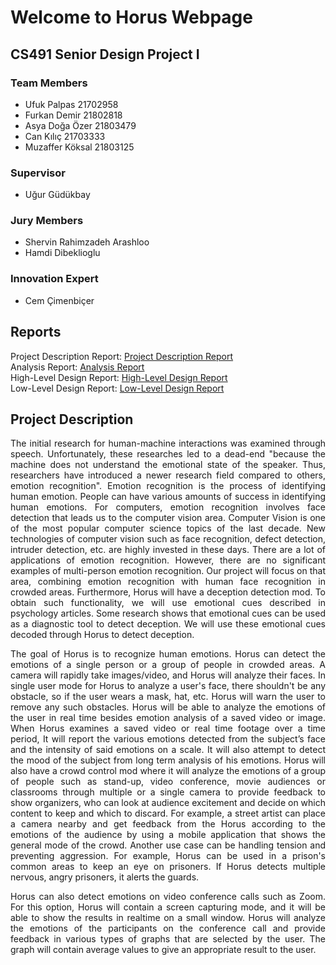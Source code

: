 # Welcome to Horus Webpage 

## CS491 Senior Design Project I

### Team Members

* Ufuk Palpas 21702958 <br/>
* Furkan Demir 21802818 <br/>
* Asya Doğa Özer 21803479 <br/>
* Can Kılıç 21703333 <br/>
* Muzaffer Köksal 21803125 <br/>

### Supervisor
* Uğur Güdükbay

### Jury Members
* Shervin Rahimzadeh Arashloo
* Hamdi Dibeklioglu

### Innovation Expert
* Cem Çimenbiçer

## Reports
Project Description Report: [Project Description Report](https://github.com/ufukpalpas/Horus/blob/22817db71f824b13291e059650f38b253c3b2108/Project%20Reports/CS-491_Horus_Project_Description_Report.pdf)
<br/>Analysis Report: [Analysis Report](https://github.com/ufukpalpas/Horus/blob/896618ddd8bb396a704d73522877224c3983df08/Project%20Reports/CS491_Analysis_Report.pdf)
<br/>High-Level Design Report: [High-Level Design Report](https://github.com/ufukpalpas/Horus/blob/bea5e70b871b78ce9bb694a3c0b9fae6edb53373/Project%20Reports/CS491_High_Level_Design_Report.pdf)
<br/>Low-Level Design Report: [Low-Level Design Report](https://github.com/ufukpalpas/Horus/blob/e96ad2895a60e9b8cdb812f730fc1453b9ad8679/Project%20Reports/CS492-Horus-Low_Level_Design_Report.pdf)

## Project Description

<p style="text-align:justify;">   The initial research for human-machine interactions was examined through speech.
Unfortunately, these researches led to a dead-end "because the machine does not understand
the emotional state of the speaker. Thus, researchers have introduced a newer research field
compared to others, emotion recognition". Emotion recognition is the process of
identifying human emotion. People can have various amounts of success in identifying
human emotions. For computers, emotion recognition involves face detection that leads us to
the computer vision area. Computer Vision is one of the most popular computer science
topics of the last decade. New technologies of computer vision such as face recognition,
defect detection, intruder detection, etc. are highly invested in these days. There are a lot of
applications of emotion recognition. However, there are no significant examples of
multi-person emotion recognition. Our project will focus on that area, combining emotion
recognition with human face recognition in crowded areas.
Furthermore, Horus will have a deception detection mod. To obtain such
functionality, we will use emotional cues described in psychology articles. Some research
shows that emotional cues can be used as a diagnostic tool to detect deception. We will
use these emotional cues decoded through Horus to detect deception.</p>

<p style="text-align:justify;"> The goal of Horus is to recognize human emotions. Horus can detect the emotions of a single person or 
a group of people in crowded areas. A camera will rapidly take images/video, and Horus will analyze their faces. 
In single user mode for Horus to analyze a user's face, there shouldn't be any obstacle, so if the user wears a mask,
hat, etc. Horus will warn the user to remove any such obstacles. Horus will be able to analyze the emotions of the user in real
time besides emotion analysis of a saved video or image. When Horus examines a saved video or real time footage over a time period,
It will report the various emotions detected from the subject’s face and the intensity of said emotions on a scale. It will also
attempt to detect the mood of the subject from long term analysis of his emotions.
Horus will also have a crowd control mod where it will analyze the emotions of a
group of people such as stand-up, video conference, movie audiences or classrooms through multiple or a single camera to provide feedback to show
organizers, who can look at audience excitement and decide on which content to keep and which
to discard. For example, a street artist can place a camera
nearby and get feedback from the Horus according to the emotions of the audience by using a mobile application that shows the general mode of the crowd.
Another use case can be handling tension and preventing aggression. For example,
Horus can be used in a prison's common areas to keep an eye on prisoners. If Horus detects
multiple nervous, angry prisoners, it alerts the guards.</p>

<p style="text-align:justify;">   Horus can also detect emotions on video conference calls such as Zoom. For this option, Horus will contain a screen capturing mode, and it will be able to show the results in realtime on a small window. Horus will
analyze the emotions of the participants on the conference call and provide feedback in various types of graphs that are selected by the user. The graph will contain
average values to give an appropriate result to the user.<p>
